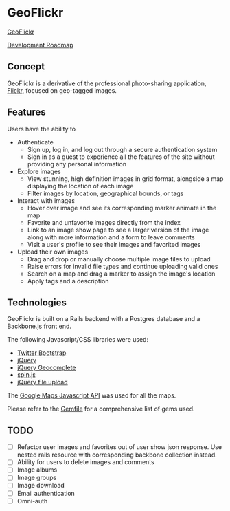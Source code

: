 # GeoFlickr

[GeoFlickr][link]

[Development Roadmap][roadmap]

[link]: http://geoflickr.me
[roadmap]: ./docs/roadmap.md

## Concept
GeoFlickr is a derivative of the professional photo-sharing application, [Flickr][flickr_link],
focused on geo-tagged images.

[flickr_link]: http://flickr.com

## Features
Users have the ability to
 * Authenticate
   * Sign up, log in, and log out through a secure authentication system
   * Sign in as a guest to experience all the features of the site without providing any personal information
 * Explore images
   * View stunning, high definition images in grid format, alongside a map displaying the location of each image
   * Filter images by location, geographical bounds, or tags
 * Interact with images
   * Hover over image and see its corresponding marker animate in the map
   * Favorite and unfavorite images directly from the index
   * Link to an image show page to see a larger version of the image along with more information and a form to leave comments
   * Visit a user's profile to see their images and favorited images
 * Upload their own images
   * Drag and drop or manually choose multiple image files to upload
   * Raise errors for invalid file types and continue uploading valid ones
   * Search on a map and drag a marker to assign the image's location
   * Apply tags and a description  

## Technologies
GeoFlickr is built on a Rails backend with a Postgres database and a Backbone.js front end.

The following Javascript/CSS libraries were used:
  * [Twitter Bootstrap][bootstrap]
  * [jQuery][jquery]
  * [jQuery Geocomplete][geocomplete]
  * [spin.js][spinner]
  * [jQuery file upload][jquery_file]

The [Google Maps Javascript API][google] was used for all the maps.

Please refer to the [Gemfile][gemfile] for a comprehensive list of gems used.

[bootstrap]: http://getbootstrap.com
[jquery]: http://jquery.com
[geocomplete]: http://ubilabs.github.io/geocomplete
[spinner]: http://fgnass.github.io/spin.js
[jquery_file]: http://github.com/blueimp/jQuery-File-Upload
[google]: http://developers.google.com/maps/documentation/javascript
[gemfile]: ./Gemfile


## TODO
- [ ] Refactor user images and favorites out of user show json response. Use nested rails resource with corresponding backbone collection instead.
- [ ] Ability for users to delete images and comments
- [ ] Image albums
- [ ] Image groups
- [ ] Image download
- [ ] Email authentication
- [ ] Omni-auth
